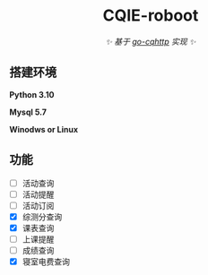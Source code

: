 <div align="center">

# CQIE-roboot
_✨ 基于 [go-cqhttp](https://github.com/Mrs4s/go-cqhttp) 实现 ✨_  

</div>

## 搭建环境

**Python 3.10**

**Mysql 5.7**

**Winodws or Linux**

## 功能

- [ ] 活动查询
- [ ] 活动提醒
- [ ] 活动订阅
- [x] 综测分查询
- [x] 课表查询
- [ ] 上课提醒
- [ ] 成绩查询
- [x] 寝室电费查询